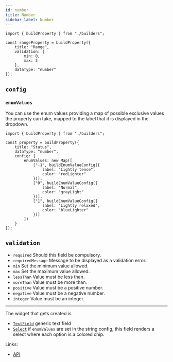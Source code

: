```yaml
---
id: number
title: Number
sidebar_label: Number
---
```


```tsx
import { buildProperty } from "./builders";

const rangeProperty = buildProperty({
    title: "Range",
    validation: {
        min: 0,
        max: 3
    },
    dataType: "number"
});
```


## `config`

### `enumValues`
You can use the enum values providing a map of possible
  exclusive values the property can take, mapped to the label that it is
  displayed in the dropdown.


```tsx
import { buildProperty } from "./builders";

const property = buildProperty({
    title: "Status",
    dataType: "number",
    config: {
        enumValues: new Map([
            ["-1", buildEnumValueConfig({
                label: "Lightly tense",
                color: "redLighter"
            })],
            ["0", buildEnumValueConfig({
                label: "Normal",
                color: "grayLight"
            })],
            ["1", buildEnumValueConfig({
                label: "Lightly relaxed",
                color: "blueLighter"
            })]
        ])
    }
});
```

## `validation`

* `required` Should this field be compulsory.
* `requiredMessage` Message to be displayed as a validation error.
* `min` Set the minimum value allowed.
* `max` Set the maximum value allowed.
* `lessThan` Value must be less than.
* `moreThan` Value must be more than.
* `positive` Value must be a positive number.
* `negative` Value must be a negative number.
* `integer` Value must be an integer.


---

The widget that gets created is
- [`TextField`](../../api/functions/textfield) generic text field
- [`Select`](../../api/functions/select) if `enumValues` are set in the string config, this field renders a select
  where each option is a colored chip.

Links:
- [API](../../api/interfaces/numberproperty)
